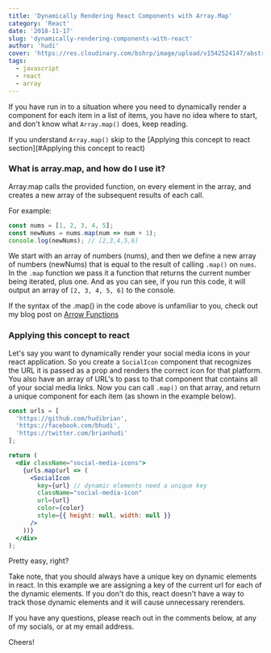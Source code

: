 ```yaml
---
title: 'Dynamically Rendering React Components with Array.Map'
category: 'React'
date: '2018-11-17'
slug: 'dynamically-rendering-components-with-react'
author: 'hudi'
cover: 'https://res.cloudinary.com/bshrp/image/upload/v1542524147/abstract-art-artistic-327509.jpg'
tags:
  - javascript
  - react
  - array
---
```


If you have run in to a situation where you need to dynamically render a component for each item in a list of items, you have no idea where to start, and don't know what `Array.map()` does, keep reading.

If you understand `Array.map()` skip to the [Applying this concept to react section](#Applying this concept to react)

### What is array.map, and how do I use it?

Array.map calls the provided function, on every element in the array, and creates a new array of the subsequent results of each call.

For example:

```javascript
const nums = [1, 2, 3, 4, 5];
const newNums = nums.map(num => num + 1);
console.log(newNums); // [2,3,4,5,6]
```

We start with an array of numbers (nums), and then we define a new array of numbers (newNums) that is equal to the result of calling `.map()` on `nums`. In the `.map` function we pass it a function that returns the current number being iterated, plus one. And as you can see, if you run this code, it will output an array of `[2, 3, 4, 5, 6]` to the console.

If the syntax of the .map() in the code above is unfamiliar to you, check out my blog post on [Arrow Functions](https://www.brianhudi.com/js-snack-1)

### Applying this concept to react

Let's say you want to dynamically render your social media icons in your react application. So you create a `SocialIcon` component that recognizes the URL it is passed as a prop and renders the correct icon for that platform. You also have an array of URL's to pass to that component that contains all of your social media links. Now you can call `.map()` on that array, and return a unique component for each item (as shown in the example below).

```jsx
const urls = [
  'https://github.com/hudibrian',
  'https://facebook.com/bhudi',
  'https://twitter.com/brianhudi'
];

return (
  <div className="social-media-icons">
    {urls.map(url => (
      <SocialIcon
        key={url} // dynamic elements need a unique key
        className="social-media-icon"
        url={url}
        color={color}
        style={{ height: null, width: null }}
      />
    ))}
  </div>
);
```

Pretty easy, right?

Take note, that you should always have a unique key on dynamic elements in react. In this example we are assigning a key of the current url for each of the dynamic elements. If you don't do this, react doesn't have a way to track those dynamic elements and it will cause unnecessary rerenders.

If you have any questions, please reach out in the comments below, at any of my socials, or at my email address.

Cheers!
